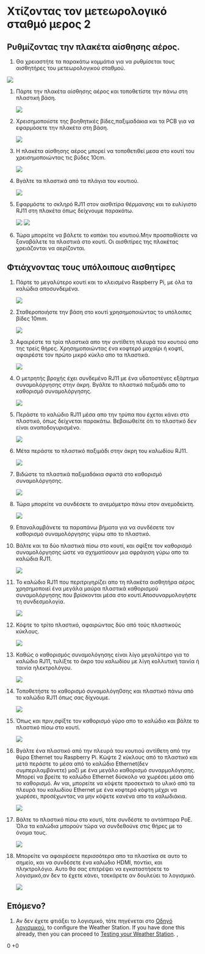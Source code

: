 # Χτίζοντας τον μετεωρολογικό σταθμό μερος 2 
## Ρυθμίζοντας την πλακέτα αίσθησης αέρος.
1.  Θα χρειαστήτε τα παρακάτω κομμάτια για να ρυθμίσεται τους αισθητήρες του μετεωρολογικού σταθμού.
   
   ![](images/build_20.jpg)
   
1. Πάρτε την πλακέτα αίσθησης αέρος και τοποθετίστε την πάνω στη πλαστική βάση.

	![](images/build_21.jpg)
	
1. Χρεισημοποιίστε της βοηθητικές βίδες,παξιμαδάκια και τα PCB για να εφαρμόσετε την πλακέτα στη βάση.

	![](images/build_22.jpg)
	
1. Η πλακέτα αίσθησης αέρος μπορεί να τοποθετιθεί μεσα στο κουτί του χρεισημοποιώντας τις βύδες 10cm.

	![](images/build_24.jpg)

1. Βγάλτε τα πλαστικά από τα πλάγια του κουτιού.

	![](images/build_25.jpg)
	
1. Εφαρμόστε το σκληρό RJ11 στον αισθιτίρα θέρμανσης και το ευλίγιστο  RJ11  στη πλακέτα όπως δείχνουμε παρακάτω.

	![](images/build_26.jpg)
	![](images/build_27.jpg)	

1. Τώρα μπορείτε να βάλετε το καπάκι του κουτιού.Μην προσπαθίσετε να ξαναβάλετε τα πλαστικά στο κουτί. Οι αισθιτίρες της πλακέτας χρειάζονται να αερίζονται.

## Φτιάχνοντας τους υπόλοιπους αισθητίρες

1. Πάρτε το μεγαλύτερο κουτί και το κλεισμένο Raspberry Pi, με όλα τα καλώδια αποσυνδεμένα.

	![](images/build_28.jpg)

1. Σταθεροποιήστε την βάση στο κουτί χρησημοποιώντας το υπόλοιπες βίδες 10mm.

	![](images/build_29.jpg)
	
1. Αφαιρέστε τα τρία πλαστικά απο την αντίθετη πλευρά του κουτιού απο της τρείς θήρες. Χρησημοποιώντας ένα κοφτερό μαχαίρι ή κοφτί, αφαιρέστε τον πρώτο μικρό κύκλο απο τα πλαστικά.

	![](images/build_30.jpg)
	
1. Ο μετρητής βροχής έχει συνδεμένο RJ11 με ένα υδατοστέγες εξάρτημα συναμολόργησης στην άκρη. Βγάλτε το πλαστικό παξιμάδι απο το καθορισμό συναμολόργησης.

	![](images/build_31.jpg)
	
1. Περάστε το καλώδιο RJ11 μέσα απο την τρύπα που έχεται κάνει στο πλαστικό, όπως δείχνεται παρακάτω. Βεβαιωθείτε ότι το πλαστικό δεν είναι αναποδογυρισμένο.

	![](images/build_32.jpg)
	
1. Μέτα περάστε το πλαστικό παξιμάδι στην άκρη του καλωδίου RJ11.

	![](images/build_33.jpg)
	
1. Βιδώστε τα πλαστικά παξιμαδάκια σφικτά στο καθορισμό συναμολόργησης.

	![](images/build_34.jpg)
	
1. Τώρα μπορείτε να συνδέσετε το ανεμόμετρο πάνω στον ανεμοδείκτη.

	![](images/build_36.jpg)
	
1. Επαναλαμβάνετε τα παραπάνω βήματα για να συνδέσετε τον καθορισμό συναμολόργησης γύρω απο το πλαστικό. 
	
1. Βάλτε και τα δύο πλαστικά πίσω στο κουτί, και σφίξτε τον καθορισμό συναμολόργησης ώστε να σχηματίσουν μια σφράγιση γύρω απο τα καλώδια RJ11.

	![](images/build_35.jpg)
	
1. Το καλώδιο RJ11 που περιτριγηρίζει απο τη πλακέτα αισθητήρα αέρος χρησημοποιεί ένα μεγάλα μαύρα πλαστικά καθορισμού συναμολόργησης που βρίσκονται μέσα στο κουτί.Αποσυναρμολογήστε τη συνδεσμολογία.


	![](images/build_37.jpg)
	
1. Κόψτε το τρίτο πλαστικό, αφαιρώντας δύο από τούς πλαστικούς κύκλους.

	![](images/build_38.jpg)
	
1. Καθώς ο καθορισμός συναμολόγησης είναι λίγο μεγαλύτερο για το καλώδιο RJ11, τυλίξτε το άκρο του καλωδίου με λίγη κολλυτική ταινία ή ταινία ηλεκτρολόγου.

	![](images/build_39.jpg)
	
1. Τοποθετήστε το καθορισμό συναμολόγη0σης και πλαστικό πάνω από το καλώδιο RJ11 όπως σας δίχνουμε. 

	![](images/build_40.jpg)
	
1. Όπως και πριν,σφίξτε τον καθορισμό γύρο απο το καλώδιο και βάλτε το πλαστικό πίσω στο κουτί.

	![](images/build_41.jpg)
	
1. Βγάλτε ένα πλαστικό από την πλευρά του κουτιού αντίθετη από την θύρα Ethernet του Raspberry Pi. Κώψτε 2 κύκλους από το πλαστικό και μετά περάστε το μέσα από το καλώδιο Ethernet(δεν συμπεριλαμβάνετε) μαζί με ένα μεγάλο καθορισμό συναρμολόγησης. Μπορεί να βρείτε το καλώδιο Ethernet δύσκολο να χωρέσει μέσα από το καθορισμό. Αν ναι, μπορείτε να κόψετε προσεκτικά το υλικό από τα πλευρά του καλωδίου Ethernet με ένα κοφτερό κόφτη μέχρι να χωρέσει, προσέχωντας να μην κόψετε κανένα απο τα καλωδιάκια. 

	![](images/build_42.jpg)
	
1. Βάλτε το πλαστικό πίσω στο κουτί, τότε συνδέστε το αντάπτορα PoE. Όλα τα καλώδια μπορούν τώρα να συνδεθούνε στις θήρες με το όνομα τους.

	![](images/build_44.jpg)
	
1. Μπορείτε να αφαιρέσετε περισσότερα απο τα πλαστίκα σε αυτο το σημείο, και να συνδέσετε ένα καλώδιο HDMI, ποντίκι, και πληκτρολόγιο. Αυτο θα σας επιτρέψει να εγκαταστήσετε το λογισμικό,αν δεν το έχετε κάνει, τσεκάρετε αν δουλεύει το λογισμικό.

	![](images/build_45.jpg)
	
## Επόμενο?
1. Αν δεν έχετε φτιάξει το λογισμικό, τότε πηγένεται στο [Οδηγό λογισμικού](software.md),  to configure the Weather Station. If you have done this already, then you can proceed to [Testing your Weather Station](test.md).
,

0
+0
